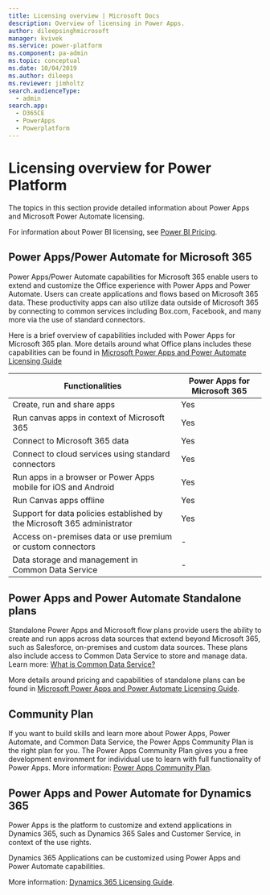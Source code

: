 ```yaml
---
title: Licensing overview | Microsoft Docs
description: Overview of licensing in Power Apps.
author: dileepsinghmicrosoft
manager: kvivek
ms.service: power-platform
ms.component: pa-admin
ms.topic: conceptual
ms.date: 10/04/2019
ms.author: dileeps
ms.reviewer: jimholtz
search.audienceType: 
  - admin
search.app: 
  - D365CE
  - PowerApps
  - Powerplatform
---
```


# Licensing overview for Power Platform

The topics in this section provide detailed information about Power Apps and Microsoft Power Automate licensing.

For information about Power BI licensing, see [Power BI Pricing](https://powerbi.microsoft.com/pricing/).

## Power Apps/Power Automate for Microsoft 365

Power Apps/Power Automate capabilities for Microsoft 365 enable users to extend and
customize the Office experience with Power Apps and Power Automate. Users can
create applications and flows based on Microsoft 365 data. These productivity apps
can also utilize data outside of Microsoft 365 by connecting to common services
including Box.com, Facebook, and many more via the use of standard connectors.

Here is a brief overview of capabilities included with Power Apps for Microsoft 365
plan. More details around what Office plans includes these capabilities can be
found in [Microsoft Power Apps and Power Automate Licensing
Guide](https://go.microsoft.com/fwlink/?linkid=2085130)


| Functionalities                                                   | Power Apps for Microsoft 365 |
|-----------------------------------------------------------------------|------------------------------|
| Create, run and share apps                                            | Yes                          |
| Run canvas apps in context of Microsoft 365                              | Yes                          |
| Connect to Microsoft 365 data                                            | Yes                          |
| Connect to cloud services using standard connectors                   | Yes                          |
| Run apps in a browser or Power Apps mobile for iOS and Android         | Yes                          |
| Run Canvas apps offline                                               | Yes                          |
| Support for data policies established by the Microsoft 365 administrator | Yes                          |
| Access on-premises data or use premium or custom connectors           | \-                           |
| Data storage and management in Common Data Service                    | \-                           |

## Power Apps and Power Automate Standalone plans

Standalone Power Apps and Microsoft flow plans provide users the ability to
create and run apps across data sources that extend beyond Microsoft 365, such as
Salesforce, on-premises and custom data sources. These plans also include access
to Common Data Service to store and manage data. Learn more: [What is Common Data
Service?](https://docs.microsoft.com/powerapps/maker/common-data-service/data-platform-intro)

More details around pricing and capabilities of standalone plans can be found in
[Microsoft Power Apps and Power Automate Licensing
Guide](https://go.microsoft.com/fwlink/?linkid=2085130).

## Community Plan

If you want to build skills and learn more about Power Apps, Power Automate, and
Common Data Service, the Power Apps Community Plan is the right plan for you. The
Power Apps Community Plan gives you a free development environment for individual
use to learn with full functionality of Power Apps. More information: [Power Apps Community Plan](https://powerapps.microsoft.com/communityplan/).

## Power Apps and Power Automate for Dynamics 365

Power Apps is the platform to customize and extend applications in Dynamics 365,
such as Dynamics 365 Sales and Customer Service, in context of the use rights.

Dynamics 365 Applications can be customized using Power Apps and Power Automate
capabilities.

More information: [Dynamics 365 Licensing
Guide](https://go.microsoft.com/fwlink/p/?LinkId=866544).

